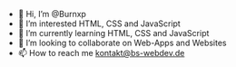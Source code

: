 - 👋 Hi, I’m @Burnxp
- 👀 I’m interested HTML, CSS and JavaScript
- 🌱 I’m currently learning HTML, CSS and JavaScript
- 💞️ I’m looking to collaborate on Web-Apps and Websites 
- 📫 How to reach me kontakt@bs-webdev.de

<!---
Burnxp/Burnxp is a ✨ special ✨ repository because its `README.md` (this file) appears on your GitHub profile.
You can click the Preview link to take a look at your changes.
--->

